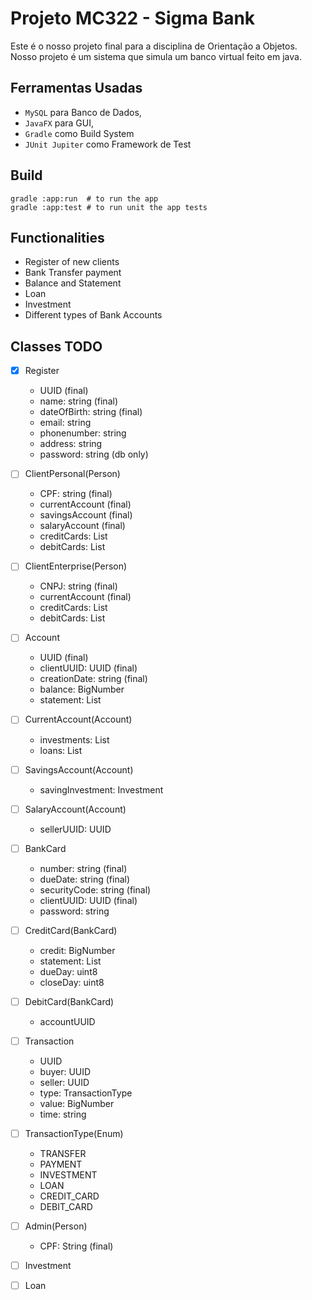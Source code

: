# Projeto MC322 - Sigma Bank

Este é o nosso projeto final para a disciplina de Orientação a Objetos.
Nosso projeto é um sistema que simula um banco virtual feito em java.

## Ferramentas Usadas

- ```MySQL``` para Banco de Dados,
- ```JavaFX``` para GUI,
- ```Gradle``` como Build System
- ```JUnit Jupiter``` como Framework de Test

## Build

```shell
gradle :app:run  # to run the app
gradle :app:test # to run unit the app tests
```

## Functionalities

- Register of new clients
- Bank Transfer payment
- Balance and Statement
- Loan
- Investment
- Different types of Bank Accounts

## Classes TODO

- [x] Register
    - UUID (final)
    - name: string (final)
    - dateOfBirth: string (final)
    - email: string
    - phonenumber: string
    - address: string
    - password: string (db only)

- [ ] ClientPersonal(Person)
    - CPF: string (final)
    - currentAccount (final)
    - savingsAccount (final)
    - salaryAccount  (final)
    - creditCards: List<CreditCard>
    - debitCards: List<DebitCard>

- [ ] ClientEnterprise(Person)
    - CNPJ: string (final)
    - currentAccount (final)
    - creditCards: List<CreditCard>
    - debitCards: List<DebitCard>

- [ ] Account
    - UUID (final)
    - clientUUID: UUID (final)
    - creationDate: string (final)
    - balance: BigNumber
    - statement: List<Transaction>

- [ ] CurrentAccount(Account)
    - investments: List<Investment>
    - loans: List<Loan>

- [ ] SavingsAccount(Account)
    - savingInvestment: Investment

- [ ] SalaryAccount(Account)
    - sellerUUID: UUID

- [ ] BankCard
    - number: string (final)
    - dueDate: string (final)
    - securityCode: string (final)
    - clientUUID: UUID (final)
    - password: string

- [ ] CreditCard(BankCard)
    - credit: BigNumber
    - statement: List<Transaction>
    - dueDay: uint8
    - closeDay: uint8

- [ ] DebitCard(BankCard)
    - accountUUID

- [ ] Transaction
    - UUID
    - buyer: UUID
    - seller: UUID
    - type: TransactionType
    - value: BigNumber
    - time: string

- [ ] TransactionType(Enum)
    - TRANSFER
    - PAYMENT
    - INVESTMENT
    - LOAN
    - CREDIT_CARD
    - DEBIT_CARD

- [ ] Admin(Person)
    - CPF: String (final)

- [ ] Investment

- [ ] Loan

